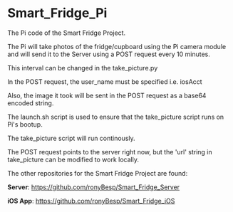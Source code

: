 # Smart_Fridge_Pi
The Pi code of the Smart Fridge Project. 

The Pi will take photos of the fridge/cupboard using the Pi camera module
and will send it to the Server using a POST request every 10 minutes.

This interval can be changed in the take_picture.py

In the POST request, the user_name must be specified i.e. iosAcct

Also, the image it took will be sent in the POST request as a base64 encoded string.


The launch.sh script is used to ensure that the take_picture script runs on Pi's bootup.

The take_picture script will run continously.



The POST request points to the server right now, but the 'url' string in take_picture can be modified to work locally.

The other repositories for the Smart Fridge Project are found:

**Server**: https://github.com/ronyBesp/Smart_Fridge_Server

**iOS App**: https://github.com/ronyBesp/Smart_Fridge_iOS

